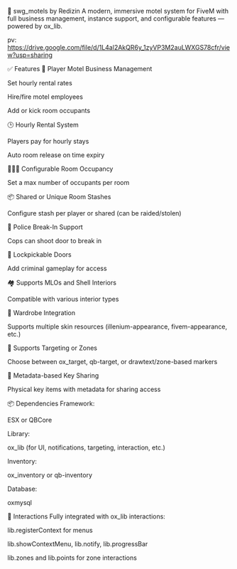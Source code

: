🏨 swg_motels by Redizin
A modern, immersive motel system for FiveM with full business management, instance support, and configurable features — powered by ox_lib.


pv: https://drive.google.com/file/d/1L4al2AkQR6y_1zyVP3M2auLWXGS78cfr/view?usp=sharing

✅ Features
🏢 Player Motel Business Management

Set hourly rental rates

Hire/fire motel employees

Add or kick room occupants

🕒 Hourly Rental System

Players pay for hourly stays

Auto room release on time expiry

🧑‍🤝‍🧑 Configurable Room Occupancy

Set a max number of occupants per room

📦 Shared or Unique Room Stashes

Configure stash per player or shared (can be raided/stolen)

🚓 Police Break-In Support

Cops can shoot door to break in

🧰 Lockpickable Doors

Add criminal gameplay for access

🏘️ Supports MLOs and Shell Interiors

Compatible with various interior types

👕 Wardrobe Integration

Supports multiple skin resources (illenium-appearance, fivem-appearance, etc.)

🎯 Supports Targeting or Zones

Choose between ox_target, qb-target, or drawtext/zone-based markers

🔑 Metadata-based Key Sharing

Physical key items with metadata for sharing access

📦 Dependencies
Framework:

ESX or QBCore

Library:

ox_lib (for UI, notifications, targeting, interaction, etc.)

Inventory:

ox_inventory or qb-inventory

Database:

oxmysql

🧩 Interactions
Fully integrated with ox_lib interactions:

lib.registerContext for menus

lib.showContextMenu, lib.notify, lib.progressBar

lib.zones and lib.points for zone interactions

